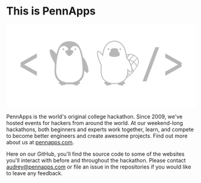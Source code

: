 # This is PennApps

![PennApps mascots waving](https://github.com/pennapps/.github/blob/0e8e8d045e7223bb6a3a8ac92660958b1f0ad001/profile/images/platy_pengy.png)

PennApps is the world's original college hackathon. Since 2009, we've hosted events for hackers from around the world. At our weekend-long hackathons, both beginners and experts work together, learn, and compete to become better engineers and create awesome projects. Find out more about us at [pennapps.com](https://pennapps.com/).

Here on our GitHub, you'll find the source code to some of the websites you'll interact with before and throughout the hackathon. Please contact [audrey@pennapps.com](mailto:audrey@pennapps.com) or file an issue in the repositories if you would like to leave any feedback.
